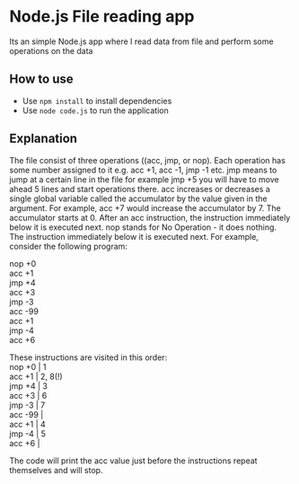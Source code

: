 # Node.js File reading app
Its an simple Node.js app where I read data from file and perform some operations on the data

## How to use
- Use `npm install` to install dependencies
- Use `node code.js` to run the application

## Explanation
The file consist of three operations ((acc, jmp, or nop). Each operation has some number assigned to it e.g. acc +1, acc -1, jmp -1 etc. 
jmp means to jump at a certain line in the file for example jmp +5 you will have to move ahead 5 lines and start operations there. acc increases or decreases a single global variable called the accumulator by the value given in the argument. For example, acc +7 would increase the accumulator by 7. The accumulator starts at 0. After an acc instruction, the instruction immediately below it is executed next.
nop stands for No Operation - it does nothing. The instruction immediately below it is executed next.
For example, consider the following program:

nop +0<br>
acc +1<br>
jmp +4<br>
acc +3<br>
jmp -3<br>
acc -99<br>
acc +1<br>
jmp -4<br>
acc +6<br>

These instructions are visited in this order:<br>
nop +0  | 1<br>
acc +1  | 2, 8(!)<br>
jmp +4  | 3<br>
acc +3  | 6<br>
jmp -3  | 7<br>
acc -99 |<br>
acc +1  | 4<br>
jmp -4  | 5<br>
acc +6  |<br>

The code will print the acc value just before the instructions repeat themselves and will stop.
